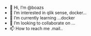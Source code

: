 - 👋 Hi, I’m @boazs
- 👀 I’m interested in qlik sense, docker...
- 🌱 I’m currently learning ...docker
- 💞️ I’m looking to collaborate on ...
- 📫 How to reach me .mail..

<!---
boazs/boazs is a ✨ special ✨ repository because its `README.md` (this file) appears on your GitHub profile.
You can click the Preview link to take a look at your changes.
--->
